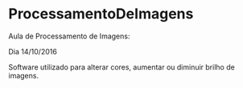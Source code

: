 # ProcessamentoDeImagens


Aula de Processamento de Imagens: 


Dia 14/10/2016 


Software utilizado para alterar cores, aumentar ou diminuir brilho de imagens.  
